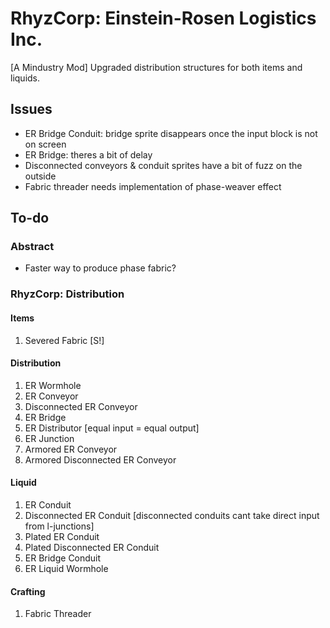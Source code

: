 # RhyzCorp: Einstein-Rosen Logistics Inc.
[A Mindustry Mod] Upgraded distribution structures for both items and liquids.

## Issues
- ER Bridge Conduit: bridge sprite disappears once the input block is not on screen
- ER Bridge: theres a bit of delay
- Disconnected conveyors & conduit sprites have a bit of fuzz on the outside
- Fabric threader needs implementation of phase-weaver effect

## To-do

### Abstract
- Faster way to produce phase fabric?

### RhyzCorp: Distribution

#### Items
1) Severed Fabric [S!]

#### Distribution
1) ER Wormhole
2) ER Conveyor
3) Disconnected ER Conveyor
4) ER Bridge
5) ER Distributor [equal input = equal output]
6) ER Junction
7) Armored ER Conveyor
8) Armored Disconnected ER Conveyor

#### Liquid
1) ER Conduit
2) Disconnected ER Conduit [disconnected conduits cant take direct input from l-junctions]
3) Plated ER Conduit
4) Plated Disconnected ER Conduit
5) ER Bridge Conduit
6) ER Liquid Wormhole

#### Crafting
1) Fabric Threader
